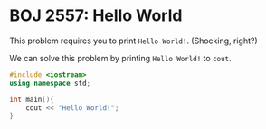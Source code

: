 # BOJ 2557: Hello World

This problem requires you to print `Hello World!`. (Shocking, right?)

We can solve this problem by printing `Hello World!` to `cout`.

```cpp
#include <iostream>
using namespace std;

int main(){
    cout << "Hello World!";
}
```
